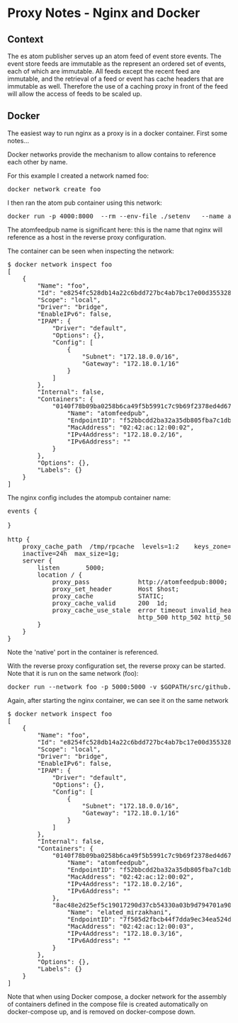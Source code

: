 # Proxy Notes - Nginx and Docker

## Context

The es atom publisher serves up an atom feed of event store events. The
event store feeds are immutable as the represent an ordered set of 
events, each of which are immutable. All feeds except the recent
feed are immutable, and the retrieval of a feed or event has
cache headers that are immutable as well. Therefore the use of 
a caching proxy in front of the feed will allow the access of 
feeds to be scaled up.

## Docker

The easiest way to run nginx as a proxy is in a docker container. First some notes...

Docker networks provide the mechanism to allow contains to reference each
other by name.

For this example I created a network named foo:

<pre>
docker network create foo
</pre>

I then ran the atom pub container using this network:

<pre>
docker run -p 4000:8000  --rm --env-file ./setenv   --name atomfeedpub --network foo xtracdev/atompub --linkhost localhost:5000 --listenaddr :8000
</pre>

The atomfeedpub name is significant here: this is the name that nginx will reference
as a host in the reverse proxy configuration.

The container can be seen when inspecting the network:

<pre>
$ docker network inspect foo
[
    {
        "Name": "foo",
        "Id": "e8254fc528db14a22c6bdd727bc4ab7bc17e00d3553287c2416653786c2d9d0d",
        "Scope": "local",
        "Driver": "bridge",
        "EnableIPv6": false,
        "IPAM": {
            "Driver": "default",
            "Options": {},
            "Config": [
                {
                    "Subnet": "172.18.0.0/16",
                    "Gateway": "172.18.0.1/16"
                }
            ]
        },
        "Internal": false,
        "Containers": {
            "0140f78b09ba0258b6ca49f5b5991c7c9b69f2378ed4d67996f3cd0aef57e60c": {
                "Name": "atomfeedpub",
                "EndpointID": "f52bbcdd2ba32a35db805fba7c1db944bb5296934043025bd9647b208f1de5ce",
                "MacAddress": "02:42:ac:12:00:02",
                "IPv4Address": "172.18.0.2/16",
                "IPv6Address": ""
            }
        },
        "Options": {},
        "Labels": {}
    }
]
</pre>

The nginx config includes the atompub container name:

<pre>
events {

}

http {
    proxy_cache_path  /tmp/rpcache  levels=1:2    keys_zone=STATIC:10m
    inactive=24h  max_size=1g;
    server {
        listen       5000;
        location / {
            proxy_pass             http://atomfeedpub:8000;
            proxy_set_header       Host $host;
            proxy_cache            STATIC;
            proxy_cache_valid      200  1d;
            proxy_cache_use_stale  error timeout invalid_header updating
                                   http_500 http_502 http_503 http_504;
        }
    }
}
</pre>

Note the 'native' port in the container is referenced.

With the reverse proxy configuration set, the reverse proxy can be started. Note
that it is run on the same network (foo):

<pre>
docker run --network foo -p 5000:5000 -v $GOPATH/src/github.com/xtraclabs/es-atom-feed-proxy/rp.conf:/etc/nginx/nginx.conf nginx
</pre>

Again, after starting the nginx container, we can see it on the same network

<pre>
$ docker network inspect foo
[
    {
        "Name": "foo",
        "Id": "e8254fc528db14a22c6bdd727bc4ab7bc17e00d3553287c2416653786c2d9d0d",
        "Scope": "local",
        "Driver": "bridge",
        "EnableIPv6": false,
        "IPAM": {
            "Driver": "default",
            "Options": {},
            "Config": [
                {
                    "Subnet": "172.18.0.0/16",
                    "Gateway": "172.18.0.1/16"
                }
            ]
        },
        "Internal": false,
        "Containers": {
            "0140f78b09ba0258b6ca49f5b5991c7c9b69f2378ed4d67996f3cd0aef57e60c": {
                "Name": "atomfeedpub",
                "EndpointID": "f52bbcdd2ba32a35db805fba7c1db944bb5296934043025bd9647b208f1de5ce",
                "MacAddress": "02:42:ac:12:00:02",
                "IPv4Address": "172.18.0.2/16",
                "IPv6Address": ""
            },
            "8ac48e2d25ef5c19017290d37cb54330a03b9d794701a9051875f3d83486ad12": {
                "Name": "elated_mirzakhani",
                "EndpointID": "7f505d2fbcb44f7dda9ec34ea524d5b0bee97ea87d00e4ff7a9103294e0d1aea",
                "MacAddress": "02:42:ac:12:00:03",
                "IPv4Address": "172.18.0.3/16",
                "IPv6Address": ""
            }
        },
        "Options": {},
        "Labels": {}
    }
]
</pre>

Note that when using Docker compose, a docker network for the assembly of containers defined
in the compose file is created automatically on docker-compose up, and is removed
on docker-compose down.